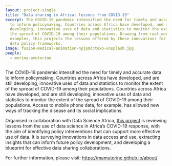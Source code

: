 ```yaml
---
layout: project-single
title: "Data sharing in Africa: lessons from COVID-19"
excerpt: The COVID-19 pandemic intensified the need for timely and accurate data
  to inform policymaking. Countries across Africa have developed, and are still
  developing, innovative uses of data and statistics to monitor the extent of
  the spread of COVID-19 among their populations. Drawing from real-world
  examples, this projects the lessons offered by these innovations for future
  data policy frameworks.
image: fusion-medical-animation-npjp0dctoxo-unsplash.jpg
people:
  - morine-amutorine
---
```

The COVID-19 pandemic intensified the need for timely and accurate data to inform policymaking. Countries across Africa have developed, and are still developing, innovative uses of data and statistics to monitor the extent of the spread of COVID-19 among their populations. Countries across Africa have developed, and are still developing, innovative uses of data and statistics to monitor the extent of the spread of COVID-19 among their populations. Access to mobile phone data, for example, has allowed new ways of tracking the disease and its social implications.

Organised in collaboration with Data Science Africa, [this project](https://mamutorine.github.io/about/) is reviewing lessons from the use of data science in Africa’s COVID-19 response, with the aim of identifying policy interventions that can support more effective use of data. It is surveying innovations in data access and use, extracting insights that can inform future policy development, and developing a blueprint for effective data sharing collaborations.

For further information, please visit: <https://mamutorine.github.io/about/>
